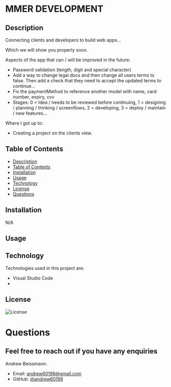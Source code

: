 # MMER DEVELOPMENT

## Description

Connecting clients and developers to build web apps...

Which we will show you properly soon.

Aspects of the app that can / will be improved in the future: 
- Password validation (length, digit and special character)
- Add a way to change legal docs and then change all users terms to false. Then add a check that they need to accept the updated terms to continue... 
- Fix the paymentMethod to reference another model with name, card number, expiry, cvv
- Stages: 0 = Idea / needs to be reviewed before continuing, 1 = designing / planning / thinking / screenflows, 2 = developing, 3 = deploy / maintain / new features... 

Where I got up to:
- Creating a project on the clients view.

## Table of Contents
  - [Description](#description)
  - [Table of Contents](#table-of-contents)
  - [Installation](#installation)
  - [Usage](#usage)
  - [Technology](#technology)
  - [License](#license)
  - [Questions](#questions)

## Installation 

N/A

## Usage



## Technology
Technologies used in this project are:
* Visual Studio Code
* 

## License 
![License](https://img.shields.io/github/license/andrew60199/MMER-DEVELOPMENT-01)

# Questions

## Feel free to reach out if you have any enquiries

Andrew Beissmann:
* Email: andrew60199@gmail.com
* GitHub: [@andrew60199](https://github.com/andrew60199)
